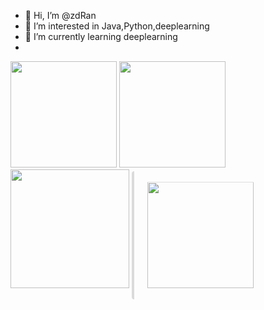 - 👋 Hi, I’m @zdRan
- 👀 I’m interested in Java,Python,deeplearning
- 🌱 I’m currently learning deeplearning
- 
<div style="float: left; ">
    <img height="170px" src="https://github-readme-stats.vercel.app/api/top-langs/?username=zdRan&layout=compact&langs_count=8" />
    <img height="170px" src="https://github-readme-stats.vercel.app/api?username=zdRan" />
</div> 
<div>
    <img height="190px" src="https://stats.justsong.cn/api/leetcode?username=U2647&cn_username=U+2647" style="box-shadow:none !important"/>
    <img height="170px" src="https://github-readme-streak-stats.herokuapp.com/?user=zdRan" style="border-color: #dbdbdb;border-radius: 4px;border-style: solid;border-width: 0 0 0 4px;color: #4a4a4a;padding: 1.25em 1.5em;" />
</div>
<!---
zdRan/zdRan is a ✨ special ✨ repository because its `README.md` (this file) appears on your GitHub profile.
You can click the Preview link to take a look at your changes.
--->
